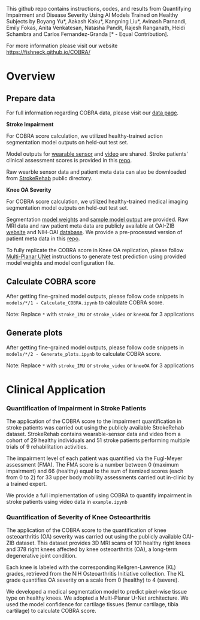 
This github repo contains instructions, codes, and results from Quantifying Impairment and Disease Severity Using AI Models Trained on Healthy Subjects by Boyang Yu*, Aakash Kaku*, Kangning Liu*, Avinash Parnandi, Emily Fokas, Anita Venkatesan, Natasha Pandit, Rajesh Ranganath, Heidi Schambra and Carlos Fernandez-Granda [* - Equal Contribution].

For more information please visit our website https://fishneck.github.io/COBRA/

# Overview

## Prepare data 

For full information regarding COBRA data, please visit our [data page](https://github.com/fishneck/COBRA/tree/main/data).

**Stroke Impairment** 

For COBRA score calculation, we utilized healthy-trained action segmentation model outputs on held-out test set. 

Model outputs for [wearable sensor](https://drive.google.com/drive/folders/1YBgIZJhYRgd7IiChn7yWOsT6HCIKYPhl?usp=drive_link) and [video](https://drive.google.com/drive/folders/1tbpq0z6C5aGIdJRrIuF_jAAoN8SWc3KZ?usp=drive_link) are shared. Stroke patients' clinical assessment scores is provided in this [repo](https://github.com/fishneck/COBRA/tree/main/data/Stroke).

Raw wearble sensor data and patient meta data can also be downloaded from [StrokeRehab](https://simtk.org/projects/primseq) public directory. 


**Knee OA Severity** 

For COBRA score calculation, we utilized healthy-trained medical imaging segmentation model outputs on held-out test set. 

Segmentation [model weights](https://drive.google.com/file/d/1KIppYLu1i3HN_d985rB7H8CugHy26K_o/view?usp=drive_link) and [sample model output](https://drive.google.com/drive/folders/1KK473GI1OF2U44euHYA9fVIxsYKoTZsW?usp=drive_link) are provided. Raw MRI data and raw patient meta data are publicly available at OAI-ZIB [website](https://pubdata.zib.de/) and NIH-OAI [database](https://nda.nih.gov/oai/). We provide a pre-processed version of patient meta data in this [repo](https://github.com/fishneck/COBRA/tree/main/data/kneeOA).

To fully replicate the COBRA score in Knee OA replication, please follow [Multi-Planar UNet](https://github.com/perslev/MultiPlanarUNet) instructions to generate test prediction using provided model weights and model configuration file.


## Calculate COBRA score

After getting fine-grained model outputs, please follow code snippets in `models/*/1 - Calculate_COBRA.ipynb` to calculate COBRA score. 

Note: Replace `*` with `stroke_IMU` or `stroke_video` or `kneeOA` for 3 applications


## Generate plots

After getting fine-grained model outputs, please follow code snippets in `models/*/2 - Generate_plots.ipynb` to calculate COBRA score. 

Note: Replace `*` with `stroke_IMU` or `stroke_video` or `kneeOA` for 3 applications



# Clinical Application

### Quantification of Impairment in Stroke Patients

The application of the COBRA score to the impairment quantification in stroke patients was carried out using the publicly available StrokeRehab dataset. StrokeRehab contains wearable-sensor data and video from a cohort of 29 healthy individuals and 51 stroke patients performing multiple trials of 9 rehabilitation activities.

The impairment level of each patient was quantified via the Fugl-Meyer assessment (FMA). The FMA score is a number between 0 (maximum impairment) and 66 (healthy) equal to the sum of itemized scores (each from 0 to 2) for 33 upper body mobility assessments carried out in-clinic by a trained expert.

We provide a full implementation of using COBRA to quantify impairment in stroke patients using video data in `example.ipynb`


### Quantification of Severity of Knee Osteoarthritis

The application of the COBRA score to the quantification of knee osteoarthritis (OA) severity was carried out using the publicly available OAI-ZIB dataset. This dataset provides 3D MRI scans of 101 healthy right knees and 378 right knees affected by knee osteoarthritis (OA), a long-term degenerative joint condition.


Each knee is labeled with the corresponding Kellgren-Lawrence (KL) grades, retrieved from the NIH Osteoarthritis Initiative collection. The KL grade quantifies OA severity on a scale from 0 (healthy) to 4 (severe).

We developed a medical segmentation model to predict pixel-wise tissue type on healthy knees. We adopted a Multi-Planar U-Net architecture. We used the model confidence for cartilage tissues (femur cartilage, tibia cartilage) to calculate COBRA score. 
